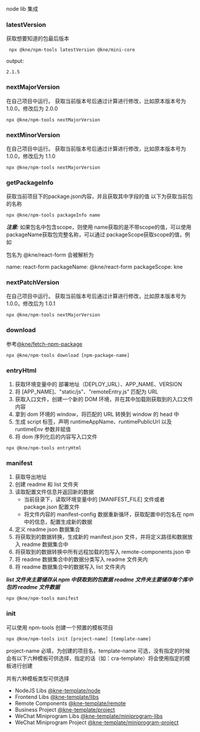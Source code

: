 node lib 集成

### latestVersion

获取想要知道的包最后版本

```shell
 npx @kne/npm-tools latestVersion @kne/mini-core 
```

output:

```text
2.1.5
```

### nextMajorVersion

在自己项目中运行。
获取当前版本号后通过计算进行修改，比如原本版本号为 1.0.0，修改后为 2.0.0

```shell
npx @kne/npm-tools nextMajorVersion
```

### nextMinorVersion

在自己项目中运行。
获取当前版本号后通过计算进行修改，比如原本版本号为 1.0.0，修改后为 1.1.0

```shell
npx @kne/npm-tools nextMajorVersion
```

### getPackageInfo

获取当前项目下的package.json内容，并且获取其中字段的值
以下为获取当前包的名称

```shell
npx @kne/npm-tools packageInfo name
```

***注意:***
如果包名中包含scope，则使用 name获取的是不带scope的值，可以使用packageName获取包完整名称，可以通过 packageScope获取scope的值，例如

包名为 @kne/react-form 会被解析为

name: react-form packageName: @kne/react-form packageScope: kne

### nextPatchVersion

在自己项目中运行。
获取当前版本号后通过计算进行修改，比如原本版本号为 1.0.0，修改后为 1.0.1

```shell
npx @kne/npm-tools nextMajorVersion
```

### download

参考[@kne/fetch-npm-package](https://www.kne-union.top/#/node-libs/fetch-npm-package)

```shell
npx @kne/npm-tools download [npm-package-name]
```

### entryHtml

1. 获取环境变量中的 部署地址（DEPLOY_URL）、APP_NAME、VERSION
2. 将 [APP_NAME]、"static/js"、"remoteEntry.js" 匹配为 URL
3. 获取入口文件，创建一个新的 DOM 环境，并在其中加载刚获取到的入口文件内容
4. 拿到 dom 环境的 window，将匹配的 URL 转换到 window 的 head 中
5. 生成 script 标签，声明 runtimeAppName、runtimePublicUrl 以及 runtimeEnv 参数并赋值
6. 将 dom 序列化后的内容写入口文件

```shell
npx @kne/npm-tools entryHtml
```

### manifest

1. 获取导出地址
2. 创建 readme 和 list 文件夹
3. 读取配置文件信息并返回新的数据
    * 当前目录下，读取环境变量中的 [MANIFEST_FILE] 文件或者 package.json 配置文件
    * 将文件内容的 manifest-config 数据重新循环，获取配置中的包名在 npm 中的信息，配置生成新的数据
4. 定义 readme json 数据集合
5. 将获取到的数据转换，生成新的 manifest.json 文件，并将定义路径和数据放入 readme 数据集合中
6. 将获取到的数据转换中所有远程加载的包写入 remote-components.json 中
7. 将 readme 数据集合中的数据分类写入 readme 文件夹内
8. 将 readme 数据集合中的数据写入 list 文件夹内

***list 文件夹主要储存从 npm 中获取到的包数据***
***readme 文件夹主要储存每个库中包的 readme 文件数据***

```shell
npx @kne/npm-tools manifest
```

### init

可以使用 npm-tools 创建一个预置的模板项目

```shell
npx @kne/npm-tools init [project-name] [template-name]
```

project-name 必填，为创建的项目名，template-name 可选，没有指定的时候会有以下六种模板可供选择，指定的话（如：cra-template）将会使用指定的模板进行创建

共有六种模板类型可供选择

- NodeJS Libs [@kne-template/node](https://npmmirror.com/package/@kne-template/node)
- Frontend Libs [@kne-template/libs](https://npmmirror.com/package/@kne-template/libs)
- Remote Components [@kne-template/remote](https://npmmirror.com/package/@kne-template/remote)
- Business Project [@kne-template/project](https://npmmirror.com/package/@kne-template/project)
- WeChat Miniprogram Libs [@kne-template/miniprogram-libs](https://npmmirror.com/package/@kne-template/miniprogram-libs)
- WeChat Miniprogram
  Project [@kne-template/miniprogram-project](https://npmmirror.com/package/@kne-template/miniprogram-project)

